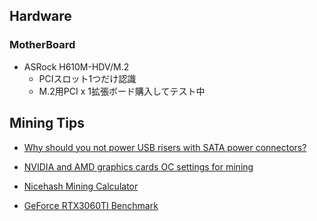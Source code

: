 
## Hardware

### MotherBoard

* ASRock H610M-HDV/M.2
  * PCIスロット1つだけ認識
  * M.2用PCI x 1拡張ボード購入してテスト中

## Mining Tips

* [Why should you not power USB risers with SATA power connectors?](https://www.nicehash.com/blog/post/why-should-you-not-power-usb-risers-with-sata-power-connectors)

* [NVIDIA and AMD graphics cards OC settings for mining](https://www.nicehash.com/blog/post/nvidia-and-amd-graphics-card-oc-settings-for-mining)
* [Nicehash Mining Calculator](https://www.nicehash.com/profitability-calculator)

* [GeForce RTX3060TI Benchmark](https://www.videocardbenchmark.net/gpu.php?gpu=GeForce+RTX+3060+Ti&id=4318)



